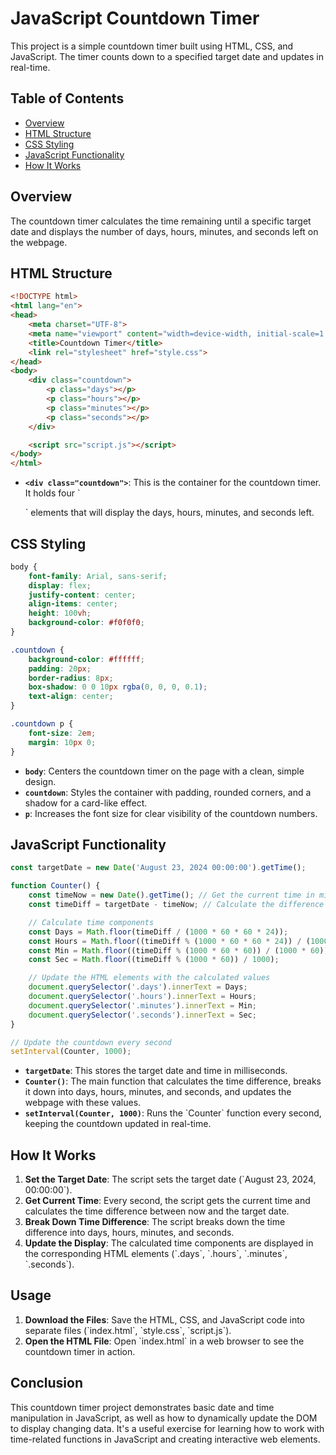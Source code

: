 
# JavaScript Countdown Timer

This project is a simple countdown timer built using HTML, CSS, and JavaScript. The timer counts down to a specified target date and updates in real-time.

## Table of Contents
- [Overview](#overview)
- [HTML Structure](#html-structure)
- [CSS Styling](#css-styling)
- [JavaScript Functionality](#javascript-functionality)
- [How It Works](#how-it-works)

## Overview
The countdown timer calculates the time remaining until a specific target date and displays the number of days, hours, minutes, and seconds left on the webpage.

## HTML Structure
```html
<!DOCTYPE html>
<html lang="en">
<head>
    <meta charset="UTF-8">
    <meta name="viewport" content="width=device-width, initial-scale=1.0">
    <title>Countdown Timer</title>
    <link rel="stylesheet" href="style.css">
</head>
<body>
    <div class="countdown">
        <p class="days"></p>
        <p class="hours"></p>
        <p class="minutes"></p>
        <p class="seconds"></p>
    </div>

    <script src="script.js"></script>
</body>
</html>
```
- **`<div class="countdown">`**: This is the container for the countdown timer. It holds four \`<p>\` elements that will display the days, hours, minutes, and seconds left.

## CSS Styling
```css
body {
    font-family: Arial, sans-serif;
    display: flex;
    justify-content: center;
    align-items: center;
    height: 100vh;
    background-color: #f0f0f0;
}

.countdown {
    background-color: #ffffff;
    padding: 20px;
    border-radius: 8px;
    box-shadow: 0 0 10px rgba(0, 0, 0, 0.1);
    text-align: center;
}

.countdown p {
    font-size: 2em;
    margin: 10px 0;
}
```
- **`body`**: Centers the countdown timer on the page with a clean, simple design.
- **`countdown`**: Styles the container with padding, rounded corners, and a shadow for a card-like effect.
- **`p`**: Increases the font size for clear visibility of the countdown numbers.

## JavaScript Functionality
```javascript
const targetDate = new Date('August 23, 2024 00:00:00').getTime();

function Counter() {
    const timeNow = new Date().getTime(); // Get the current time in milliseconds
    const timeDiff = targetDate - timeNow; // Calculate the difference between now and the target date

    // Calculate time components
    const Days = Math.floor(timeDiff / (1000 * 60 * 60 * 24));
    const Hours = Math.floor((timeDiff % (1000 * 60 * 60 * 24)) / (1000 * 60 * 60));
    const Min = Math.floor((timeDiff % (1000 * 60 * 60)) / (1000 * 60));
    const Sec = Math.floor((timeDiff % (1000 * 60)) / 1000);

    // Update the HTML elements with the calculated values
    document.querySelector('.days').innerText = Days;
    document.querySelector('.hours').innerText = Hours;
    document.querySelector('.minutes').innerText = Min;
    document.querySelector('.seconds').innerText = Sec;
}

// Update the countdown every second
setInterval(Counter, 1000);
```
- **`targetDate`**: This stores the target date and time in milliseconds.
- **`Counter()`**: The main function that calculates the time difference, breaks it down into days, hours, minutes, and seconds, and updates the webpage with these values.
- **`setInterval(Counter, 1000)`**: Runs the \`Counter\` function every second, keeping the countdown updated in real-time.

## How It Works
1. **Set the Target Date**: The script sets the target date (\`August 23, 2024, 00:00:00\`).
2. **Get Current Time**: Every second, the script gets the current time and calculates the time difference between now and the target date.
3. **Break Down Time Difference**: The script breaks down the time difference into days, hours, minutes, and seconds.
4. **Update the Display**: The calculated time components are displayed in the corresponding HTML elements (\`.days\`, \`.hours\`, \`.minutes\`, \`.seconds\`).

## Usage
1. **Download the Files**: Save the HTML, CSS, and JavaScript code into separate files (\`index.html\`, \`style.css\`, \`script.js\`).
2. **Open the HTML File**: Open \`index.html\` in a web browser to see the countdown timer in action.

## Conclusion
This countdown timer project demonstrates basic date and time manipulation in JavaScript, as well as how to dynamically update the DOM to display changing data. It's a useful exercise for learning how to work with time-related functions in JavaScript and creating interactive web elements.
